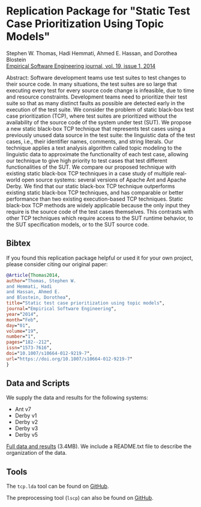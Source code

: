 # Replication Package for "Static Test Case Prioritization Using Topic Models"

Stephen W. Thomas, Hadi Hemmati, Ahmed E. Hassan, and Dorothea Blostein  
[Empirical Software Engineering journal, vol. 19, issue 1, 2014](http://dx.doi.org/10.1007/s10664-012-9219-7)

Abstract: Software development teams use test suites to test changes to their source code. In many situations, the test suites are so large that executing every test for every source code change is infeasible, due to time and resource constraints. Development teams need to prioritize their test suite so that as many distinct faults as possible are detected early in the execution of the test suite. We consider the problem of static black-box test case prioritization (TCP), where test suites are prioritized without the availability of the source code of the system under test (SUT). We propose a new static black-box TCP technique that represents test cases using a previously unused data source in the test suite: the linguistic data of the test cases, i.e., their identifier names, comments, and string literals. Our technique applies a text analysis algorithm called topic modeling to the linguistic data to approximate the functionality of each test case, allowing our technique to give high priority to test cases that test different functionalities of the SUT. We compare our proposed technique with existing static black-box TCP techniques in a case study of multiple real-world open source systems: several versions of Apache Ant and Apache Derby. We find that our static black-box TCP technique outperforms existing static black-box TCP techniques, and has comparable or better performance than two existing execution-based TCP techniques. Static black-box TCP methods are widely applicable because the only input they require is the source code of the test cases themselves. This contrasts with other TCP techniques which require access to the SUT runtime behavior, to the SUT specification models, or to the SUT source code.

## Bibtex

If you found this replication package helpful or used it for your own project, please consider citing our original paper:

```bibtex
@Article{Thomas2014,
author="Thomas, Stephen W.
and Hemmati, Hadi
and Hassan, Ahmed E.
and Blostein, Dorothea",
title="Static test case prioritization using topic models",
journal="Empirical Software Engineering",
year="2014",
month="Feb",
day="01",
volume="19",
number="1",
pages="182--212",
issn="1573-7616",
doi="10.1007/s10664-012-9219-7",
url="https://doi.org/10.1007/s10664-012-9219-7"
}
```

## Data and Scripts

We supply the data and results for the following systems: 

- Ant v7
- Derby v1
- Derby v2
- Derby v3
- Derby v5

[Full data and results](https://github.com/SAILResearch/replication-prioritize_testcase_topicmodels/releases/latest) (3.4MB). We include a README.txt file to describe the organization of the data. 

## Tools

The ```tcp.lda``` tool can be found on [GitHub](https://github.com/doofuslarge/tcp.lda). 

The preprocessing tool (```lscp```) can also be found on [GitHub](https://github.com/doofuslarge/lscp). 
